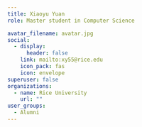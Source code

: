 ```yaml
---
title: Xiaoyu Yuan
role: Master student in Computer Science

avatar_filename: avatar.jpg
social:
  - display:
      header: false
    link: mailto:xy55@rice.edu
    icon_pack: fas
    icon: envelope
superuser: false
organizations:
  - name: Rice University
    url: ""
user_groups:
  - Alumni
---
```

